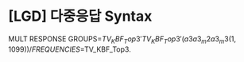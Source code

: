 # [LGD] 다중응답 Syntax


MULT RESPONSE GROUPS=$TV_KBF_Top3 'TV_KBF_Top3' (a3 a3_m2 a3_m3 (1,1099)) 
  /FREQUENCIES=$TV_KBF_Top3.